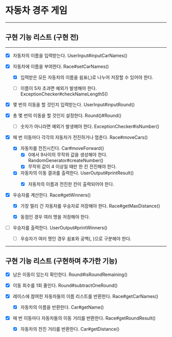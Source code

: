 # 자동차 경주 게임

---

## 구현 기능 리스트 (구현 전)

---

- [x] 자동차의 이름을 입력받는다. UserInput#inputCarNames()


- [x] 자동차에 이름을 부여한다. Race#setCarNames()
    - [x] 입력받은 모든 자동차의 이름을 쉼표(,)로 나누어 저장할 수 있어야 한다.
    - [ ] 이름이 5자 초과면 예외가 발생해야 한다. ExceptionChecker#checkNameLength5()


- [x] 몇 번의 이동을 할 것인지 입력받는다. UserInput#inputRound()


- [x] 총 몇 번의 이동을 할 것인지 설정한다. Round()#Round()
    - [ ] 숫자가 아니라면 예외가 발생해야 한다. ExceptionChecker#isNumber()


- [x] 매 번 이동마다 각각의 자동차가 전진하거나 멈춘다. Race#moveCars()
    - [x] 자동차를 전진시킨다. Car#moveForward()
        - [x] 0에서 9사이의 무작위 값을 생성해야 한다. RandomGenerator#createNumber()
        - [x] 무작위 값이 4 이상일 때만 한 칸 전진해야 한다.
    - [x] 자동차의 이동 결과를 출력한다. UserOutput#printResult()
        - [x] 자동차의 이름과 전진한 칸이 출력되어야 한다.


- [x] 우승자를 계산한다. Race#getWinners()
    - [x] 가장 멀리 간 자동차를 우승자로 저장해야 한다. Race#getMaxDistance()
    - [x] 동점인 경우 여러 명을 저장해야 한다.


- [ ] 우승자를 출력한다. UserOutput#printWinners()
    - [ ] 우승자가 여러 명인 경우 쉼표와 공백(, )으로 구분해야 한다.

---

## 구현 기능 리스트 (구현하며 추가한 기능)

- [x] 남은 이동이 있는지 확인한다. Round#isRoundRemaining()


- [x] 이동 회수를 1회 줄인다. Round#subtractOneRound()


- [x] 레이스에 참여한 자동차들의 이름 리스트를 반환한다. Race#getCarNames()
    - [x] 자동차의 이름을 반환한다. Car#getName()


- [x] 매 번 이동마다 자동차들의 이동 거리를 반환한다. Race#getRoundResult()
    - [x] 자동차의 전진 거리를 반환한다. Car#getDistance()